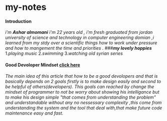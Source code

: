 # my-notes
#### Introduction
_i'm_  **_Ashar almomani_**   _i'm 22 years old , i'm fresh graduated from jordan university of science and technology in computer engineering domian ,i learned from my stdy over a scientific things how to work under pressure and how to mangement the time and priorities ._
###**_my lovely hoppies_** 
1._playing music_ 
2._swimming_ 
3._watching old syrian series_ 

#### Good Devoloper Mindset  [click here](https://www.freecodecamp.org/news/learn-the-fundamentals-of-a-good-developer-mindset-in-15-minutes-81321ab8a682/) 

_The main idea of this article that how to be a good devolopers and that  is basically  depends on 2 goals firstly is to make design easily and second to be helpful of others(developers)._
 _This goals can reached by change the mindset of programmer to not be worry about showing his intelligance but to make his design simple "that comes from understanding the problem"  and understandable without any no nessessary complexity ,this come from understanding the system and the tool that deal with,that make future code maintenance easy and fast._
